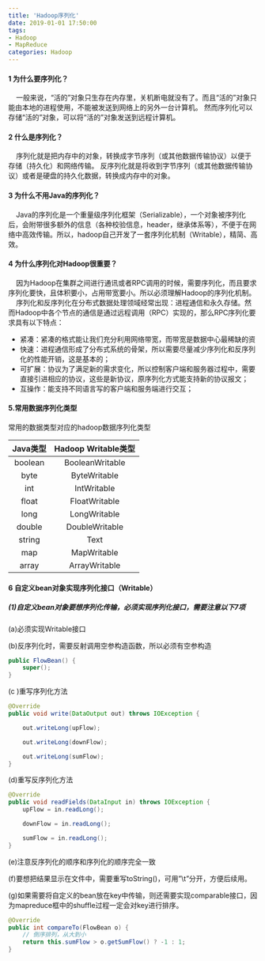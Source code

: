 ```yaml
---
title: 'Hadoop序列化'
date: 2019-01-01 17:50:00
tags: 
- Hadoop
- MapReduce
categories: Hadoop
---
```

#### 1 为什么要序列化？
&nbsp;&nbsp;&nbsp;&nbsp;一般来说，“活的”对象只生存在内存里，关机断电就没有了。而且“活的”对象只能由本地的进程使用，不能被发送到网络上的另外一台计算机。 然而序列化可以存储“活的”对象，可以将“活的”对象发送到远程计算机。

#### 2 什么是序列化？

&nbsp;&nbsp;&nbsp;&nbsp;序列化就是把内存中的对象，转换成字节序列（或其他数据传输协议）以便于存储（持久化）和网络传输。 
反序列化就是将收到字节序列（或其他数据传输协议）或者是硬盘的持久化数据，转换成内存中的对象。

#### 3 为什么不用Java的序列化？

&nbsp;&nbsp;&nbsp;&nbsp;Java的序列化是一个重量级序列化框架（Serializable），一个对象被序列化后，会附带很多额外的信息（各种校验信息，header，继承体系等），不便于在网络中高效传输。所以，hadoop自己开发了一套序列化机制（Writable），精简、高效。

#### 4 为什么序列化对Hadoop很重要？

&nbsp;&nbsp;&nbsp;&nbsp;因为Hadoop在集群之间进行通讯或者RPC调用的时候，需要序列化，而且要求序列化要快，且体积要小，占用带宽要小。所以必须理解Hadoop的序列化机制。
&nbsp;&nbsp;&nbsp;&nbsp;序列化和反序列化在分布式数据处理领域经常出现：进程通信和永久存储。然而Hadoop中各个节点的通信是通过远程调用（RPC）实现的，那么RPC序列化要求具有以下特点：
* 紧凑：紧凑的格式能让我们充分利用网络带宽，而带宽是数据中心最稀缺的资
* 快速：进程通信形成了分布式系统的骨架，所以需要尽量减少序列化和反序列化的性能开销，这是基本的；
* 可扩展：协议为了满足新的需求变化，所以控制客户端和服务器过程中，需要直接引进相应的协议，这些是新协议，原序列化方式能支持新的协议报文；
* 互操作：能支持不同语言写的客户端和服务端进行交互；

#### 5.常用数据序列化类型

常用的数据类型对应的hadoop数据序列化类型

|Java类型|Hadoop Writable类型|
|:-:|:-:|
|boolean|BooleanWritable|
|byte|ByteWritable|
|int|IntWritable|
|float|FloatWritable|
|long|LongWritable|
|double|DoubleWritable|
|string|Text|
|map|MapWritable|
|array|ArrayWritable|


#### 6 自定义bean对象实现序列化接口（Writable）

##### (1)自定义bean对象要想序列化传输，必须实现序列化接口，需要注意以下7项
(a)必须实现Writable接口

(b)反序列化时，需要反射调用空参构造函数，所以必须有空参构造
```java
public FlowBean() {
    super();
}
```

(c )重写序列化方法
```java
@Override
public void write(DataOutput out) throws IOException {

    out.writeLong(upFlow);

    out.writeLong(downFlow);

    out.writeLong(sumFlow);
}
```
(d)重写反序列化方法
```java
@Override
public void readFields(DataInput in) throws IOException {
    upFlow = in.readLong();

    downFlow = in.readLong();

    sumFlow = in.readLong();
}
```
(e)注意反序列化的顺序和序列化的顺序完全一致

(f)要想把结果显示在文件中，需要重写toString()，可用”\t”分开，方便后续用。

(g)如果需要将自定义的bean放在key中传输，则还需要实现comparable接口，因为mapreduce框中的shuffle过程一定会对key进行排序。
```java
@Override
public int compareTo(FlowBean o) {
    // 倒序排列，从大到小
    return this.sumFlow > o.getSumFlow() ? -1 : 1;
}
```